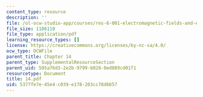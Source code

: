 ```yaml
---
content_type: resource
description: ''
file: /ol-ocw-studio-app/courses/res-6-001-electromagnetic-fields-and-energy-spring-2008/5377fe7e45e4c039e178203cc78d6657_14.pdf
file_size: 1186110
file_type: application/pdf
learning_resource_types: []
license: https://creativecommons.org/licenses/by-nc-sa/4.0/
ocw_type: OCWFile
parent_title: Chapter 14
parent_type: SupplementalResourceSection
parent_uid: 595a76d3-2e2b-9799-b028-0ed889cd01f1
resourcetype: Document
title: 14.pdf
uid: 5377fe7e-45e4-c039-e178-203cc78d6657
---
```

